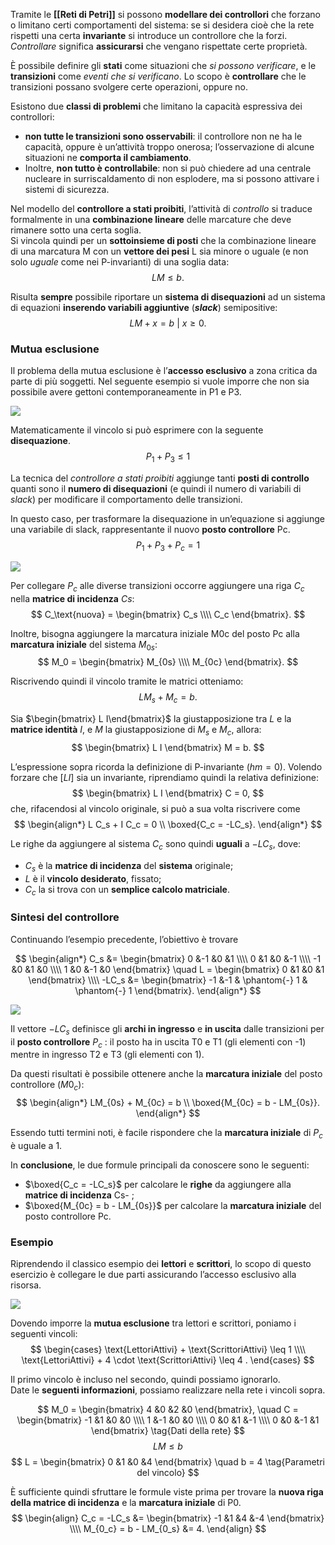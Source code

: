 Tramite le **[[Reti di Petri]]** si possono **modellare dei controllori** che forzano o limitano certi comportamenti del sistema: se si desidera cioè che la rete rispetti una certa **invariante** si introduce un controllore che la forzi. _Controllare_ significa **assicurarsi** che vengano rispettate certe proprietà.

È possibile definire gli **stati** come situazioni che _si possono verificare_, e le **transizioni** come _eventi che si verificano_. Lo scopo è **controllare** che le transizioni possano svolgere certe operazioni, oppure no.

Esistono due **classi di problemi** che limitano la capacità espressiva dei controllori:
- **non tutte le transizioni sono osservabili**: il controllore non ne ha le capacità, oppure è un’attività troppo onerosa; l’osservazione di alcune situazioni ne **comporta il cambiamento**.
- Inoltre, **non tutto è controllabile**: non si può chiedere ad una centrale nucleare in surriscaldamento di non esplodere, ma si possono attivare i sistemi di sicurezza.

Nel modello del **controllore a stati proibiti**, l’attività di _controllo_ si traduce formalmente in una **combinazione lineare** delle marcature che deve rimanere sotto una certa soglia.  
Si vincola quindi per un **sottoinsieme di posti** che la combinazione lineare di una marcatura M
con un **vettore dei pesi** L sia minore o uguale (e non solo _uguale_ come nei P-invarianti) di una soglia data:
$$
LM \leq b.
$$

Risulta **sempre** possibile riportare un **sistema di disequazioni** ad un sistema di equazioni **inserendo variabili aggiuntive** (_**slack**_) semipositive:
$$
LM + x = b \ \vert \ x \geq 0.
$$

### Mutua esclusione

Il problema della mutua esclusione è l’**accesso esclusivo** a zona critica da parte di più soggetti. Nel seguente esempio si vuole imporre che non sia possibile avere gettoni contemporaneamente in P1 e P3.

![](https://marcobuster.github.io/sweng/assets/15_mutua-esclusione-situazione-iniziale.png)

Matematicamente il vincolo si può esprimere con la seguente **disequazione**.
$$
P_1 + P_3 \leq 1
$$

La tecnica del _controllore a stati proibiti_ aggiunge tanti **posti di controllo** quanti sono il **numero di disequazioni** (e quindi il numero di variabili di _slack_) per modificare il comportamento delle transizioni.

In questo caso, per trasformare la disequazione in un’equazione si aggiunge una variabile di slack, rappresentante il nuovo **posto controllore** Pc.
$$
P_1 + P_3 + P_c = 1
$$

![](https://marcobuster.github.io/sweng/assets/15_aggiunta-posto-controllore.png)

Per collegare $P_c$ alle diverse transizioni occorre aggiungere una riga $C_c$ nella **matrice di incidenza** $Cs$: 
$$
C_\text{nuova} = \begin{bmatrix}
  C_s \\\\
  C_c
\end{bmatrix}.
$$

Inoltre, bisogna aggiungere la marcatura iniziale M0c del posto Pc alla **marcatura iniziale** del sistema $M_{0s}$: 
$$
M_0 = \begin{bmatrix}
  M_{0s} \\\\
  M_{0c}
\end{bmatrix}.
$$

Riscrivendo quindi il vincolo tramite le matrici otteniamo:
$$ LM_s + M_c = b. $$

Sia $\begin{bmatrix} L I\end{bmatrix}$ la giustapposizione tra $L$ e la **matrice identità** $I$, e $M$ la giustapposizione di $M_s$ e $M_c$, allora:
$$
\begin{bmatrix}
  L I
\end{bmatrix}
M = b.
$$

L’espressione sopra ricorda la definizione di P-invariante ($hm=0$). Volendo forzare che $[LI]$ sia un invariante, riprendiamo quindi la relativa definizione: 
$$
\begin{bmatrix}
  L I
\end{bmatrix}
C = 0,
$$
che, rifacendosi al vincolo originale, si può a sua volta riscrivere come
$$
\begin{align*}
L C_s + I C_c = 0 \\
\boxed{C_c = -LC_s}.
\end{align*}
$$

Le righe da aggiungere al sistema $C_c$ sono quindi **uguali** a $−LC_s$, dove:
- $C_s$ è la **matrice di incidenza** del **sistema** originale;
- $L$ è il **vincolo desiderato**, fissato;
- $C_c$ la si trova con un **semplice calcolo matriciale**.

### Sintesi del controllore

Continuando l’esempio precedente, l’obiettivo è trovare

$$
\begin{align*}
C_s &= \begin{bmatrix}
  0  &-1    &0   &1 \\\\
  0   &1    &0  &-1 \\\\
 -1   &0    &1   &0 \\\\
  1   &0   &-1   &0
\end{bmatrix} \quad
L = \begin{bmatrix}
  0  &1  &0  &1
\end{bmatrix} \\\\
-LC_s &= 
\begin{bmatrix}
  -1  &-1  & \phantom{-} 1  & \phantom{-} 1
\end{bmatrix}.
\end{align*}
$$

![](https://marcobuster.github.io/sweng/assets/15_archi-posto-controllore.png)

Il vettore $−LC_s$ definisce gli **archi in ingresso** e **in uscita** dalle transizioni per il **posto controllore** 
$P_c$ : il posto ha in uscita T0 e T1 (gli elementi con -1) mentre in ingresso T2 e T3 (gli elementi con 1).

Da questi risultati è possibile ottenere anche la **marcatura iniziale** del posto controllore ($M0_c$):
$$
\begin{align*}
LM_{0s} + M_{0c} = b \\
\boxed{M_{0c} = b - LM_{0s}}.
\end{align*}
$$

Essendo tutti termini noti, è facile rispondere che la **marcatura iniziale** di $P_c$ è uguale a 1.

In **conclusione**, le due formule principali da conoscere sono le seguenti:
- $\boxed{C_c = -LC_s}$ per calcolare le **righe** da aggiungere alla **matrice di incidenza** Cs- ;
- $\boxed{M_{0c} = b - LM_{0s}}$ per calcolare la **marcatura iniziale** del posto controllore Pc.

### Esempio

Riprendendo il classico esempio dei **lettori** e **scrittori**, lo scopo di questo esercizio è collegare le due parti assicurando l’accesso esclusivo alla risorsa.

![](https://marcobuster.github.io/sweng/assets/15_esempio_mutua_esclusione_lettori_scrittori.png)

Dovendo imporre la **mutua esclusione** tra lettori e scrittori, poniamo i seguenti vincoli:
$$
\begin{cases}
\text{LettoriAttivi} + \text{ScrittoriAttivi} \leq 1 \\\\
\text{LettoriAttivi} + 4 \cdot \text{ScrittoriAttivi} \leq 4 .
\end{cases}
$$

Il primo vincolo è incluso nel secondo, quindi possiamo ignorarlo.  
Date le **seguenti informazioni**, possiamo realizzare nella rete i vincoli sopra.

$$
M_0 = \begin{bmatrix}
  4  &0  &2  &0
\end{bmatrix},
\quad
C = \begin{bmatrix}
  -1  &1    &0   &0 \\\\
  1   &-1    &0  &0 \\\\
  0   &0    &1   &-1 \\\\
  0   &0   &-1   &1
\end{bmatrix}
\tag{Dati della rete}
$$
$$
LM \leq b \tag{Vincolo}
$$
$$
L = \begin{bmatrix} 0 &1 &0 &4 \end{bmatrix}
\quad
b = 4
\tag{Parametri del vincolo}
$$

È sufficiente quindi sfruttare le formule viste prima per trovare la **nuova riga della matrice di incidenza** e la **marcatura iniziale** di P0.
$$
\begin{align}
C_c = -LC_s &= \begin{bmatrix}
  -1  &1  &4  &-4
\end{bmatrix} \\\\
M_{0_c} = b - LM_{0_s} &= 4.
\end{align}
$$